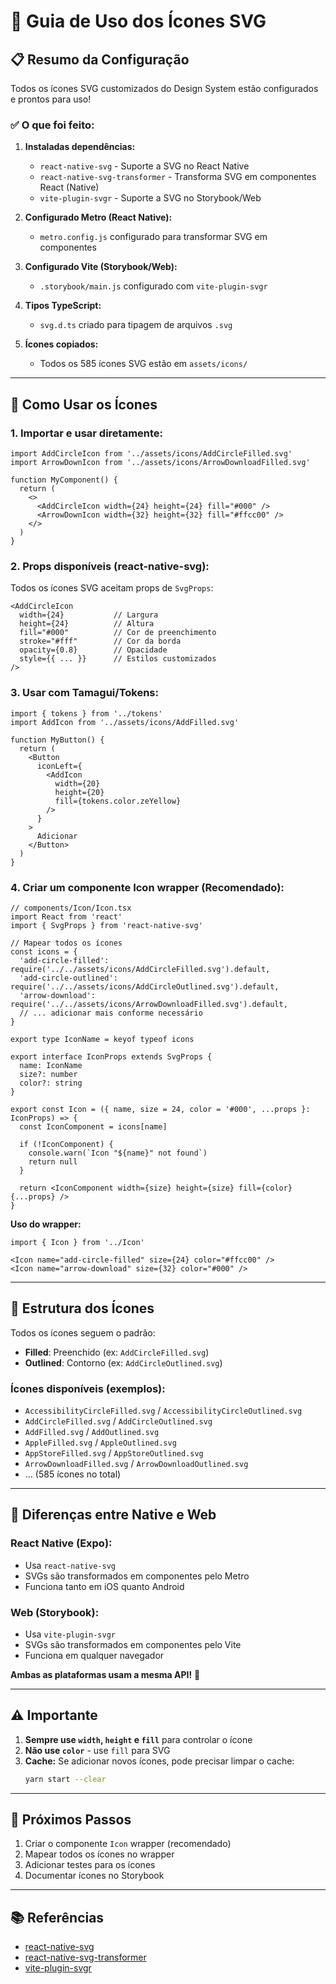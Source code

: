 # 🎨 Guia de Uso dos Ícones SVG

## 📋 Resumo da Configuração

Todos os ícones SVG customizados do Design System estão configurados e prontos para uso! 

### ✅ O que foi feito:

1. **Instaladas dependências:**
   - `react-native-svg` - Suporte a SVG no React Native
   - `react-native-svg-transformer` - Transforma SVG em componentes React (Native)
   - `vite-plugin-svgr` - Suporte a SVG no Storybook/Web

2. **Configurado Metro (React Native):**
   - `metro.config.js` configurado para transformar SVG em componentes

3. **Configurado Vite (Storybook/Web):**
   - `.storybook/main.js` configurado com `vite-plugin-svgr`

4. **Tipos TypeScript:**
   - `svg.d.ts` criado para tipagem de arquivos `.svg`

5. **Ícones copiados:**
   - Todos os 585 ícones SVG estão em `assets/icons/`

---

## 🚀 Como Usar os Ícones

### 1. **Importar e usar diretamente:**

```tsx
import AddCircleIcon from '../assets/icons/AddCircleFilled.svg'
import ArrowDownIcon from '../assets/icons/ArrowDownloadFilled.svg'

function MyComponent() {
  return (
    <>
      <AddCircleIcon width={24} height={24} fill="#000" />
      <ArrowDownIcon width={32} height={32} fill="#ffcc00" />
    </>
  )
}
```

### 2. **Props disponíveis (react-native-svg):**

Todos os ícones SVG aceitam props de `SvgProps`:

```tsx
<AddCircleIcon
  width={24}           // Largura
  height={24}          // Altura
  fill="#000"          // Cor de preenchimento
  stroke="#fff"        // Cor da borda
  opacity={0.8}        // Opacidade
  style={{ ... }}      // Estilos customizados
/>
```

### 3. **Usar com Tamagui/Tokens:**

```tsx
import { tokens } from '../tokens'
import AddIcon from '../assets/icons/AddFilled.svg'

function MyButton() {
  return (
    <Button
      iconLeft={
        <AddIcon 
          width={20} 
          height={20} 
          fill={tokens.color.zeYellow} 
        />
      }
    >
      Adicionar
    </Button>
  )
}
```

### 4. **Criar um componente Icon wrapper (Recomendado):**

```tsx
// components/Icon/Icon.tsx
import React from 'react'
import { SvgProps } from 'react-native-svg'

// Mapear todos os ícones
const icons = {
  'add-circle-filled': require('../../assets/icons/AddCircleFilled.svg').default,
  'add-circle-outlined': require('../../assets/icons/AddCircleOutlined.svg').default,
  'arrow-download': require('../../assets/icons/ArrowDownloadFilled.svg').default,
  // ... adicionar mais conforme necessário
}

export type IconName = keyof typeof icons

export interface IconProps extends SvgProps {
  name: IconName
  size?: number
  color?: string
}

export const Icon = ({ name, size = 24, color = '#000', ...props }: IconProps) => {
  const IconComponent = icons[name]
  
  if (!IconComponent) {
    console.warn(`Icon "${name}" not found`)
    return null
  }
  
  return <IconComponent width={size} height={size} fill={color} {...props} />
}
```

**Uso do wrapper:**

```tsx
import { Icon } from '../Icon'

<Icon name="add-circle-filled" size={24} color="#ffcc00" />
<Icon name="arrow-download" size={32} color="#000" />
```

---

## 📂 Estrutura dos Ícones

Todos os ícones seguem o padrão:

- **Filled**: Preenchido (ex: `AddCircleFilled.svg`)
- **Outlined**: Contorno (ex: `AddCircleOutlined.svg`)

### Ícones disponíveis (exemplos):

- `AccessibilityCircleFilled.svg` / `AccessibilityCircleOutlined.svg`
- `AddCircleFilled.svg` / `AddCircleOutlined.svg`
- `AddFilled.svg` / `AddOutlined.svg`
- `AppleFilled.svg` / `AppleOutlined.svg`
- `AppStoreFilled.svg` / `AppStoreOutlined.svg`
- `ArrowDownloadFilled.svg` / `ArrowDownloadOutlined.svg`
- ... (585 ícones no total)

---

## 🔄 Diferenças entre Native e Web

### React Native (Expo):
- Usa `react-native-svg`
- SVGs são transformados em componentes pelo Metro
- Funciona tanto em iOS quanto Android

### Web (Storybook):
- Usa `vite-plugin-svgr`
- SVGs são transformados em componentes pelo Vite
- Funciona em qualquer navegador

**Ambas as plataformas usam a mesma API!** 🎉

---

## ⚠️ Importante

1. **Sempre use `width`, `height` e `fill`** para controlar o ícone
2. **Não use `color`** - use `fill` para SVG
3. **Cache:** Se adicionar novos ícones, pode precisar limpar o cache:
   ```bash
   yarn start --clear
   ```

---

## 🎯 Próximos Passos

1. Criar o componente `Icon` wrapper (recomendado)
2. Mapear todos os ícones no wrapper
3. Adicionar testes para os ícones
4. Documentar ícones no Storybook

---

## 📚 Referências

- [react-native-svg](https://github.com/software-mansion/react-native-svg)
- [react-native-svg-transformer](https://github.com/kristerkari/react-native-svg-transformer)
- [vite-plugin-svgr](https://github.com/pd4d10/vite-plugin-svgr)

